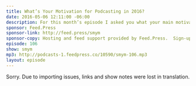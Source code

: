 ```yaml
---
title: What’s Your Motivation for Podcasting in 2016?
date: 2016-05-06 12:11:00 -06:00
description: For this month’s episode I asked you what your main motivation was for podcasting in 2016 and the responses were awesome and gathered around a couple of topics - getting great content out and nerding out with friends. Listen and be encouraged about the medium of podcasting!
sponsor: Feed.Press
sponsor-link: http://feed.press/smym
sponsor-copy: Hosting and feed support provided by Feed.Press.  Sign-up today and try FeedPress on a 14 day trial (no contracts or commitments). Use promo code "smym" during checkout to get 10% off your first year.
episode: 106
show: smym
mp3: http://podcasts-1.feedpress.co/10590/smym-106.mp3
layout: episode
---
```


Sorry. Due to importing issues, links and show notes were lost in translation.

